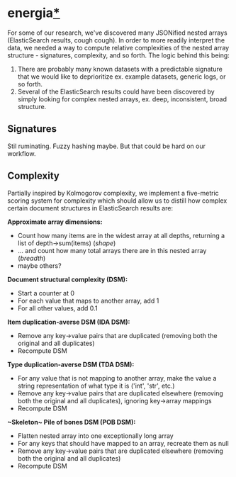 # energia[*](https://www.youtube.com/watch?v=BVWfqOSdzs4)

For some of our research, we've discovered many JSONified nested arrays (ElasticSearch results, cough cough). In order to more readily interpret the data, we needed a way to compute relative complexities of the nested array structure - signatures, complexity, and so forth. The logic behind this being:
1. There are probably many known datasets with a predictable signature that we would like to deprioritize ex. example datasets, generic logs, or so forth.
2. Several of the ElasticSearch results could have been discovered by simply looking for complex nested arrays, ex. deep, inconsistent, broad structure.

## Signatures
Stil ruminating. Fuzzy hashing maybe. But that could be hard on our workflow.

## Complexity
Partially inspired by Kolmogorov complexity, we implement a five-metric scoring system for complexity which should allow us to distill how complex certain document structures in ElasticSearch results are:

**Approximate array dimensions:**
* Count how many items are in the widest array at all depths, returning a list of depth->sum(items) (*shape*)
* ... and count how many total arrays there are in this nested array (*breadth*)
* maybe others?

**Document structural complexity (DSM):**
* Start a counter at 0
* For each value that maps to another array, add 1
* For all other values, add 0.1

**Item duplication-averse DSM (IDA DSM):**
* Remove any key->value pairs that are duplicated (removing both the original and all duplicates)
* Recompute DSM

**Type duplication-averse DSM (TDA DSM):**
* For any value that is not mapping to another array, make the value a string representation of what type it is ('int', 'str', etc.)
* Remove any key->value pairs that are duplicated elsewhere (removing both the original and all duplicates), ignoring key->array mappings
* Recompute DSM

**~Skeleton~ Pile of bones DSM (POB DSM):**
* Flatten nested array into one exceptionally long array
* For any keys that should have mapped to an array, recreate them as null
* Remove any key->value pairs that are duplicated elsewhere (removing both the original and all duplicates)
* Recompute DSM
